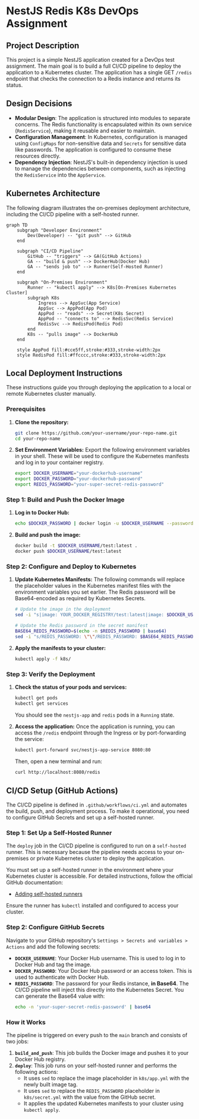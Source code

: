 # NestJS Redis K8s DevOps Assignment

## Project Description

This project is a simple NestJS application created for a DevOps test assignment. The main goal is to build a full CI/CD pipeline to deploy the application to a Kubernetes cluster. The application has a single GET `/redis` endpoint that checks the connection to a Redis instance and returns its status.

## Design Decisions

- **Modular Design**: The application is structured into modules to separate concerns. The Redis functionality is encapsulated within its own service (`RedisService`), making it reusable and easier to maintain.
- **Configuration Management**: In Kubernetes, configuration is managed using `ConfigMaps` for non-sensitive data and `Secrets` for sensitive data like passwords. The application is configured to consume these resources directly.
- **Dependency Injection**: NestJS's built-in dependency injection is used to manage the dependencies between components, such as injecting the `RedisService` into the `AppService`.

## Kubernetes Architecture

The following diagram illustrates the on-premises deployment architecture, including the CI/CD pipeline with a self-hosted runner.

```mermaid
graph TD
    subgraph "Developer Environment"
        Dev(Developer) -- "git push" --> GitHub
    end

    subgraph "CI/CD Pipeline"
        GitHub -- "triggers" --> GA(GitHub Actions)
        GA -- "build & push" --> DockerHub(Docker Hub)
        GA -- "sends job to" --> Runner(Self-Hosted Runner)
    end
    
    subgraph "On-Premises Environment"
        Runner -- "kubectl apply" --> K8s[On-Premises Kubernetes Cluster]
        subgraph K8s
            Ingress --> AppSvc(App Service)
            AppSvc --> AppPod(App Pod)
            AppPod -- "reads" --> Secret(K8s Secret)
            AppPod -- "connects to" --> RedisSvc(Redis Service)
            RedisSvc --> RedisPod(Redis Pod)
        end
        K8s -- "pulls image" --> DockerHub
    end

    style AppPod fill:#cce5ff,stroke:#333,stroke-width:2px
    style RedisPod fill:#ffcccc,stroke:#333,stroke-width:2px
```

## Local Deployment Instructions

These instructions guide you through deploying the application to a local or remote Kubernetes cluster manually.

### Prerequisites

1.  **Clone the repository:**
    ```bash
    git clone https://github.com/your-username/your-repo-name.git
    cd your-repo-name
    ```

2.  **Set Environment Variables:**
    Export the following environment variables in your shell. These will be used to configure the Kubernetes manifests and log in to your container registry.

    ```bash
    export DOCKER_USERNAME="your-dockerhub-username"
    export DOCKER_PASSWORD="your-dockerhub-password"
    export REDIS_PASSWORD="your-super-secret-redis-password"
    ```

### Step 1: Build and Push the Docker Image

1.  **Log in to Docker Hub:**
    ```bash
    echo $DOCKER_PASSWORD | docker login -u $DOCKER_USERNAME --password-stdin
    ```

2.  **Build and push the image:**
    ```bash
    docker build -t $DOCKER_USERNAME/test:latest .
    docker push $DOCKER_USERNAME/test:latest
    ```

### Step 2: Configure and Deploy to Kubernetes

1.  **Update Kubernetes Manifests:**
    The following commands will replace the placeholder values in the Kubernetes manifest files with the environment variables you set earlier. The Redis password will be Base64-encoded as required by Kubernetes Secrets.

    ```bash
    # Update the image in the deployment
    sed -i "s|image: YOUR_DOCKER_REGISTRY/test:latest|image: $DOCKER_USERNAME/test:latest|g" k8s/app.yml

    # Update the Redis password in the secret manifest
    BASE64_REDIS_PASSWORD=$(echo -n $REDIS_PASSWORD | base64)
    sed -i "s/REDIS_PASSWORD: \"\"/REDIS_PASSWORD: $BASE64_REDIS_PASSWORD/g" k8s/secret.yml
    ```

2.  **Apply the manifests to your cluster:**
    ```bash
    kubectl apply -f k8s/
    ```

### Step 3: Verify the Deployment

1.  **Check the status of your pods and services:**
    ```bash
    kubectl get pods
    kubectl get services
    ```
    You should see the `nestjs-app` and `redis` pods in a `Running` state.

2.  **Access the application:**
    Once the application is running, you can access the `/redis` endpoint through the Ingress or by port-forwarding the service:
    ```bash
    kubectl port-forward svc/nestjs-app-service 8080:80
    ```
    Then, open a new terminal and run:
    ```bash
    curl http://localhost:8080/redis
    ```
    
## CI/CD Setup (GitHub Actions)

The CI/CD pipeline is defined in `.github/workflows/ci.yml` and automates the build, push, and deployment process. To make it operational, you need to configure GitHub Secrets and set up a self-hosted runner.

### Step 1: Set Up a Self-Hosted Runner

The `deploy` job in the CI/CD pipeline is configured to run on a `self-hosted` runner. This is necessary because the pipeline needs access to your on-premises or private Kubernetes cluster to deploy the application.

You must set up a self-hosted runner in the environment where your Kubernetes cluster is accessible. For detailed instructions, follow the official GitHub documentation:
- [Adding self-hosted runners](https://docs.github.com/en/actions/hosting-your-own-runners/adding-self-hosted-runners)

Ensure the runner has `kubectl` installed and configured to access your cluster.

### Step 2: Configure GitHub Secrets

Navigate to your GitHub repository's `Settings > Secrets and variables > Actions` and add the following secrets:

-   **`DOCKER_USERNAME`**: Your Docker Hub username. This is used to log in to Docker Hub and tag the image.
-   **`DOCKER_PASSWORD`**: Your Docker Hub password or an access token. This is used to authenticate with Docker Hub.
-   **`REDIS_PASSWORD`**: The password for your Redis instance, **in Base64**. The CI/CD pipeline will inject this directly into the Kubernetes Secret. You can generate the Base64 value with:
    ```bash
    echo -n 'your-super-secret-redis-password' | base64
    ```

### How it Works

The pipeline is triggered on every push to the `main` branch and consists of two jobs:

1.  **`build_and_push`**: This job builds the Docker image and pushes it to your Docker Hub registry.
2.  **`deploy`**: This job runs on your self-hosted runner and performs the following actions:
    -   It uses `sed` to replace the image placeholder in `k8s/app.yml` with the newly built image tag.
    -   It uses `sed` to replace the `REDIS_PASSWORD` placeholder in `k8s/secret.yml` with the value from the GitHub secret.
    -   It applies the updated Kubernetes manifests to your cluster using `kubectl apply`.
